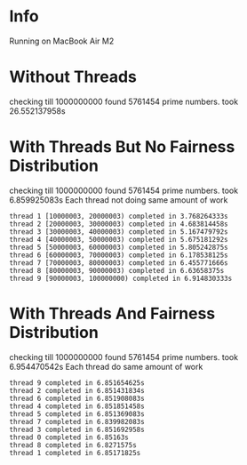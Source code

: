 # Info
Running on MacBook Air M2

# Without Threads
checking till 1000000000 found 5761454 prime numbers. took 26.552137958s

# With Threads But No Fairness Distribution
checking till 1000000000 found 5761454 prime numbers. took 6.859925083s
Each thread not doing same amount of work
```
thread 1 [10000003, 20000003) completed in 3.768264333s
thread 2 [20000003, 30000003) completed in 4.683814458s
thread 3 [30000003, 40000003) completed in 5.167479792s
thread 4 [40000003, 50000003) completed in 5.675181292s
thread 5 [50000003, 60000003) completed in 5.805242875s
thread 6 [60000003, 70000003) completed in 6.178538125s
thread 7 [70000003, 80000003) completed in 6.455771666s
thread 8 [80000003, 90000003) completed in 6.63658375s
thread 9 [90000003, 100000000) completed in 6.914830333s
```

# With Threads And Fairness Distribution
checking till 1000000000 found 5761454 prime numbers. took 6.954470542s
Each thread do same amount of work
```
thread 9 completed in 6.851654625s
thread 2 completed in 6.851431834s
thread 6 completed in 6.851908083s
thread 4 completed in 6.851851458s
thread 5 completed in 6.851369083s
thread 7 completed in 6.839982083s
thread 3 completed in 6.851692958s
thread 0 completed in 6.85163s
thread 8 completed in 6.8271575s
thread 1 completed in 6.85171825s
```
